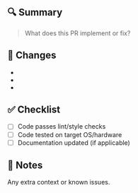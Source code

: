 ## 🔍 Summary
> What does this PR implement or fix?

## 🚀 Changes
- 
- 
- 

## ✅ Checklist
- [ ] Code passes lint/style checks
- [ ] Code tested on target OS/hardware
- [ ] Documentation updated (if applicable)

## 🧠 Notes
Any extra context or known issues.